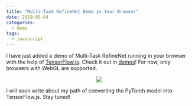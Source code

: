 ```yaml
---
title: "Multi-Task RefineNet Demo in Your Browser"
date: 2019-05-04
categories:
  - demo
tags:
  - javascript
---
```


I have just added a demo of Multi-Task RefineNet running in your browser with the help of [TensorFlow.js](https://www.tensorflow.org/js/). Check it out in [demos](https://drsleep.github.io/demos/)! For now, only browsers with WebGL are supported.

<div style="display:block; margin:0 auto;text-align:center">
    <img display="block" margin="auto" src="{{ site.baseurl }}/images/jsdemo.png"/>
</div>

I will soon write about my path of converting the PyTorch model into TensorFlow.js. Stay tuned!